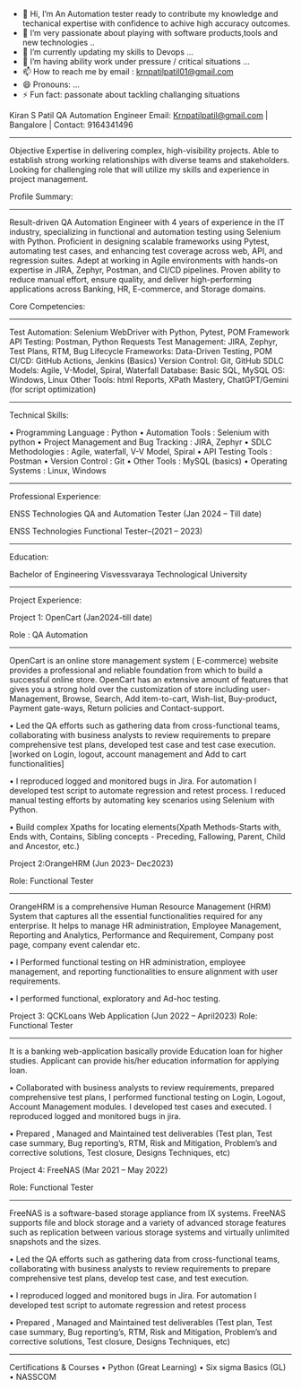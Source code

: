 - 👋 Hi, I’m An Automation tester ready to contribute my knowledge and techanical expertise with confidence to achive high accuracy outcomes.  
- 👀 I’m very passionate about playing with software products,tools and new technologies  ..
- 🌱 I’m currently updating my skills to Devops ...
- 💞️ I’m having ability work under pressure / critical situations ...
- 📫 How to reach me by email : krnpatilpatil01@gmail.com
- 😄 Pronouns: ...
- ⚡ Fun fact: passonate about tackling challanging situations

<!---
kiransp01/kiransp01 is a ✨ special ✨ repository because its `README.md` (this file) appears on your GitHub profile.
You can click the Preview link to take a look at your changes.
--->

Kiran S Patil
QA Automation Engineer
Email: Krnpatilpatil@gmail.com | Bangalore | Contact: 9164341496
________________________________________________________________

Objective
Expertise in delivering complex, high-visibility projects. Able to establish strong working relationships with diverse teams and stakeholders. Looking for challenging role that will utilize my skills and experience in project management.

Profile Summary:
_____________________________________________________________________
Result-driven QA Automation Engineer with 4 years of experience in the IT industry, specializing in functional and automation testing using Selenium with Python. Proficient in designing scalable frameworks using Pytest, automating test cases, and enhancing test coverage across web, API, and regression suites. Adept at working in Agile environments with hands-on expertise in JIRA, Zephyr, Postman, and CI/CD pipelines. Proven ability to reduce manual effort, ensure quality, and deliver high-performing applications across Banking, HR, E-commerce, and Storage domains.

Core Competencies:
__________________________________________________
Test Automation: Selenium WebDriver with Python, Pytest, POM Framework
API Testing: Postman, Python Requests
Test Management: JIRA, Zephyr, Test Plans, RTM, Bug Lifecycle
Frameworks: Data-Driven Testing, POM
CI/CD: GitHub Actions, Jenkins (Basics)
Version Control: Git, GitHub
SDLC Models: Agile, V-Model, Spiral, Waterfall
Database: Basic SQL, MySQL
OS: Windows, Linux
Other Tools: html Reports, XPath Mastery, ChatGPT/Gemini (for script optimization)


___________________________________________________
Technical Skills:

•	Programming Language     :  Python
•	Automation Tools                :  Selenium with python 
•	Project Management and Bug Tracking :  JIRA, Zephyr
•	SDLC Methodologies           :  Agile, waterfall, V-V Model, Spiral
•	API Testing Tools                 :  Postman
•	Version Control                    : Git
•	Other Tools                           : MySQL (basics)
•	Operating Systems               : Linux, Windows

________________________________________
Professional Experience:

ENSS Technologies 
QA and Automation Tester (Jan 2024 – Till date)

ENSS Technologies 
Functional Tester–(2021 – 2023) 
________________________________________

Education:

Bachelor of Engineering
Visvessvaraya Technological University
___________________________________________
Project Experience:

Project 1: OpenCart                                                                               (Jan2024-till date)
                            
Role : QA Automation
___________________________________________
 OpenCart is an online store  management system ( E-commerce) website provides a professional and reliable foundation from which to build a successful online store. OpenCart has an extensive amount of features that gives you a strong hold over the customization of store including user-Management, Browse, Search, Add item-to-cart, Wish-list, Buy-product, Payment gate-ways, Return policies and Contact-support. 

•	Led the QA efforts such as gathering data from cross-functional teams, collaborating with business analysts to review requirements to prepare comprehensive test plans, developed test case and test case execution.[worked on Login, logout, account management and Add to cart functionalities] 

•	I reproduced logged and monitored bugs in Jira. For automation I developed test script to automate regression and retest process. I reduced manual testing efforts by automating key scenarios using Selenium with Python.

•	Build complex Xpaths for locating elements(Xpath Methods-Starts with, Ends with, Contains, Sibling concepts - Preceding, Fallowing, Parent, Child and Ancestor, etc.)

Project 2:OrangeHRM (Jun 2023– Dec2023)

Role: Functional Tester
__________________________________________
OrangeHRM is a comprehensive Human Resource Management (HRM) System that captures all the essential functionalities required for any enterprise. It helps to manage HR administration, Employee Management, Reporting and Analytics, Performance and Requirement, Company post page, company event calendar etc.

•	I Performed functional testing on HR administration, employee management, and reporting functionalities to ensure alignment with user requirements.

•	 I performed functional, exploratory and Ad-hoc testing. 

Project 3: QCKLoans Web Application (Jun 2022 – April2023)
Role: Functional Tester
__________________________________________
It is a banking web-application basically provide Education loan for higher studies. Applicant can provide his/her education information for applying loan.  

•	Collaborated with business analysts to review requirements, prepared comprehensive test plans, I performed functional testing on Login, Logout, Account Management modules. I developed test cases and executed. I reproduced logged and monitored bugs in jira. 

•	Prepared , Managed and Maintained test deliverables (Test plan, Test case summary, Bug reporting’s, RTM, Risk and Mitigation, Problem’s and corrective solutions, Test closure, Designs Techniques, etc) 

Project 4: FreeNAS (Mar 2021 – May 2022)

Role: Functional Tester
___________________________________________
FreeNAS is a software-based storage appliance from IX systems. FreeNAS supports file and block storage and a variety of advanced storage features such as replication between various storage systems and virtually unlimited snapshots and the sizes.

•	Led the QA efforts such as gathering data from cross-functional teams, collaborating with business analysts to review requirements to prepare comprehensive test plans, develop test case, and test execution.

•	I reproduced logged and monitored bugs in Jira. For automation I developed test script to automate regression and retest process

•	Prepared , Managed and Maintained test deliverables (Test plan, Test case summary, Bug reporting’s, RTM, Risk and Mitigation, Problem’s and corrective solutions, Test 
closure, Designs Techniques, etc) 

________________________________________
Certifications & Courses
•	Python (Great Learning)
•	Six sigma Basics (GL)
•	NASSCOM
